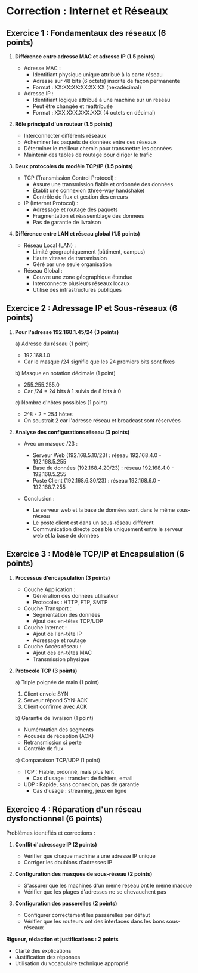 # Correction : Internet et Réseaux

## Exercice 1 : Fondamentaux des réseaux (6 points)

1. **Différence entre adresse MAC et adresse IP (1.5 points)**
   - Adresse MAC :
     * Identifiant physique unique attribué à la carte réseau
     * Adresse sur 48 bits (6 octets) inscrite de façon permanente
     * Format : XX:XX:XX:XX:XX:XX (hexadécimal)
   - Adresse IP :
     * Identifiant logique attribué à une machine sur un réseau
     * Peut être changée et réattribuée
     * Format : XXX.XXX.XXX.XXX (4 octets en décimal)

2. **Rôle principal d'un routeur (1.5 points)**
   - Interconnecter différents réseaux
   - Acheminer les paquets de données entre ces réseaux
   - Déterminer le meilleur chemin pour transmettre les données
   - Maintenir des tables de routage pour diriger le trafic

3. **Deux protocoles du modèle TCP/IP (1.5 points)**
   - TCP (Transmission Control Protocol) :
     * Assure une transmission fiable et ordonnée des données
     * Établit une connexion (three-way handshake)
     * Contrôle de flux et gestion des erreurs
   - IP (Internet Protocol) :
     * Adressage et routage des paquets
     * Fragmentation et réassemblage des données
     * Pas de garantie de livraison

4. **Différence entre LAN et réseau global (1.5 points)**
   - Réseau Local (LAN) :
     * Limité géographiquement (bâtiment, campus)
     * Haute vitesse de transmission
     * Géré par une seule organisation
   - Réseau Global :
     * Couvre une zone géographique étendue
     * Interconnecte plusieurs réseaux locaux
     * Utilise des infrastructures publiques

## Exercice 2 : Adressage IP et Sous-réseaux (6 points)

1. **Pour l'adresse 192.168.1.45/24 (3 points)**

   a) Adresse du réseau (1 point)
   - 192.168.1.0
   - Car le masque /24 signifie que les 24 premiers bits sont fixes

   b) Masque en notation décimale (1 point)
   - 255.255.255.0
   - Car /24 = 24 bits à 1 suivis de 8 bits à 0

   c) Nombre d'hôtes possibles (1 point)
   - 2^8 - 2 = 254 hôtes
   - On soustrait 2 car l'adresse réseau et broadcast sont réservées

2. **Analyse des configurations réseau (3 points)**
   - Avec un masque /23 :
     * Serveur Web (192.168.5.10/23) : réseau 192.168.4.0 - 192.168.5.255
     * Base de données (192.168.4.20/23) : réseau 192.168.4.0 - 192.168.5.255
     * Poste Client (192.168.6.30/23) : réseau 192.168.6.0 - 192.168.7.255

   - Conclusion :
     * Le serveur web et la base de données sont dans le même sous-réseau
     * Le poste client est dans un sous-réseau différent
     * Communication directe possible uniquement entre le serveur web et la base de données

## Exercice 3 : Modèle TCP/IP et Encapsulation (6 points)

1. **Processus d'encapsulation (3 points)**
   - Couche Application :
     * Génération des données utilisateur
     * Protocoles : HTTP, FTP, SMTP
   - Couche Transport :
     * Segmentation des données
     * Ajout des en-têtes TCP/UDP
   - Couche Internet :
     * Ajout de l'en-tête IP
     * Adressage et routage
   - Couche Accès réseau :
     * Ajout des en-têtes MAC
     * Transmission physique

2. **Protocole TCP (3 points)**

   a) Triple poignée de main (1 point)
   1. Client envoie SYN
   2. Serveur répond SYN-ACK
   3. Client confirme avec ACK

   b) Garantie de livraison (1 point)
   - Numérotation des segments
   - Accusés de réception (ACK)
   - Retransmission si perte
   - Contrôle de flux

   c) Comparaison TCP/UDP (1 point)
   - TCP : Fiable, ordonné, mais plus lent
     * Cas d'usage : transfert de fichiers, email
   - UDP : Rapide, sans connexion, pas de garantie
     * Cas d'usage : streaming, jeux en ligne

## Exercice 4 : Réparation d'un réseau dysfonctionnel (6 points)

Problèmes identifiés et corrections :

1. **Conflit d'adressage IP (2 points)**
   - Vérifier que chaque machine a une adresse IP unique
   - Corriger les doublons d'adresses IP

2. **Configuration des masques de sous-réseau (2 points)**
   - S'assurer que les machines d'un même réseau ont le même masque
   - Vérifier que les plages d'adresses ne se chevauchent pas

3. **Configuration des passerelles (2 points)**
   - Configurer correctement les passerelles par défaut
   - Vérifier que les routeurs ont des interfaces dans les bons sous-réseaux

**Rigueur, rédaction et justifications : 2 points**
- Clarté des explications
- Justification des réponses
- Utilisation du vocabulaire technique approprié